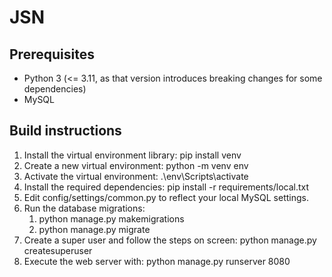 # JSN
## Prerequisites
- Python 3 (<= 3.11, as that version introduces breaking changes for some dependencies)
- MySQL
## Build instructions
1. Install the virtual environment library: pip install venv
2. Create a new virtual environment: python -m venv env
3. Activate the virtual environment: .\env\Scripts\activate
4. Install the required dependencies: pip install -r requirements/local.txt
5. Edit config/settings/common.py to reflect your local MySQL settings.
6. Run the database migrations:
    1. python manage.py makemigrations
    2. python manage.py migrate
7. Create a super user and follow the steps on screen: python manage.py createsuperuser
8. Execute the web server with: python manage.py runserver 8080